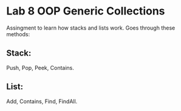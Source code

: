 # Lab 8 OOP Generic Collections
Assingment to learn how stacks and lists work. Goes through these methods:
## Stack:
Push, Pop, Peek, Contains.
## List: 
Add, Contains, Find, FindAll.